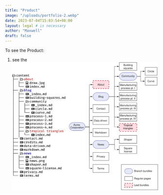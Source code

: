 ```yaml
---
title: "Product"
image: "/uploads/portfolio-2.webp"
date: 2023-07-04T15:03:54+08:00
layout: legal # is necessary
author: "Maxwell"
draft: false
---
```

To see the Product:
1. see the ![Picture](resources/_gen/images/Figure4.6.svg)
